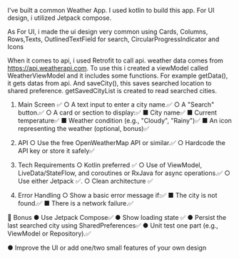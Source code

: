 I've built a common Weather App. I used kotlin to build this app. For UI design, i utilized Jetpack compose. 

As For UI, i made the ui design very common using Cards, Columns, Rows,Texts, OutlinedTextField for search, CircularProgressIndicator and Icons

When it comes to api, i used Retrofit to call api. weather data comes from https://api.weatherapi.com.
To use this i created a viewModel called WeatherViewModel and it includes some functions.
For example getData(), it gets datas from api. And saveCity(), this saves searched location to shared preference. 
getSavedCityList is created to read searched cities.


1. Main Screen ✅
○ A text input to enter a city name.✅
○ A "Search" button.✅
○ A card or section to display:✅
■ City name✅
■ Current temperature✅
■ Weather condition (e.g., "Cloudy", "Rainy")✅
■ An icon representing the weather (optional, bonus)✅

2. API
○ Use the free OpenWeatherMap API or similar.✅
○ Hardcode the API key or store it safely✅

4. Tech Requirements
○ Kotlin preferred ✅
○ Use of ViewModel, LiveData/StateFlow, and coroutines or RxJava for
async operations.✅
○ Use either Jetpack ✅.
○ Clean architecture ✅

5. Error Handling
○ Show a basic error message if:✅
■ The city is not found.✅
■ There is a network failure.✅

🧪 Bonus 
● Use Jetpack Compose✅
● Show loading state ✅
● Persist the last searched city using SharedPreferences✅
● Unit test one part (e.g., ViewModel or Repository).✅

● Improve the UI or add one/two small features of your own design


